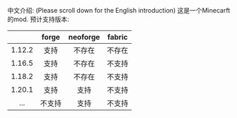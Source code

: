 中文介绍:
(Please scroll down for the English introduction)
这是一个Minecarft的mod.
预计支持版本:

|        | forge | neoforge | fabric |
| :----: | :----: | :------: |:------:|
| 1.12.2 |  支持  |  不存在  |  不存在   |
| 1.16.5 |  支持  |  不存在  |  不支持   |
| 1.18.2 |  支持  |  不存在  |  不支持   |
| 1.20.1 |  支持  |   支持   |  不支持   |
|  ...  | 不支持 |   支持   |  不支持   |
